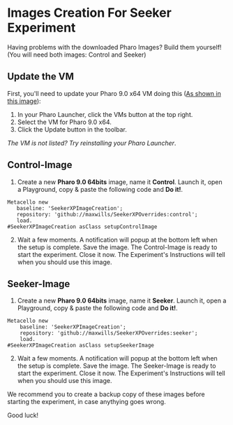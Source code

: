# Images Creation For Seeker Experiment
Having problems with the downloaded Pharo Images? Build them yourself! (You will need both images: Control and Seeker)

## Update the VM
First, you'll need to update your Pharo 9.0 x64 VM doing this ([As shown in this image](https://drive.google.com/file/d/1x-UUSrTTKNmi_6Gbh39Et_TACUprj8sb/view?usp=sharing)):
1. In your Pharo Launcher, click the VMs button at the top right.
2. Select the VM for Pharo 9.0 x64.
3. Click the Update button in the toolbar.

*The VM is not listed? Try reinstalling your Pharo Launcher*.


## Control-Image
 1. Create a new **Pharo 9.0 64bits** image, name it **Control**. Launch it, open a Playground, copy & paste the following code and **Do it!**.
 ```Smalltalk
Metacello new
	baseline: 'SeekerXPImageCreation';
	repository: 'github://maxwills/SeekerXPOverrides:control';
	load.
#SeekerXPImageCreation asClass setupControlImage
```
 2. Wait a few moments. A notification will popup at the bottom left when the setup is complete. Save the image. The Control-Image is ready to start the experiment. Close it now. The Experiment's Instructions will tell when you should use this image. 

## Seeker-Image
1. Create a new **Pharo 9.0 64bits** image, name it **Seeker**. Launch it, open a Playground, copy & paste the following code and **Do it!**.
```Smalltalk
Metacello new
	baseline: 'SeekerXPImageCreation';
	repository: 'github://maxwills/SeekerXPOverrides:seeker';
	load.
#SeekerXPImageCreation asClass setupSeekerImage
```
 2. Wait a few moments. A notification will popup at the bottom left when the setup is complete. Save the image. The Seeker-Image is ready to start the experiment. 
Close it now. The Experiment's Instructions will tell when you should use this image. 

We recommend you to create a backup copy of these images before starting the experiment, in case anythying goes wrong.

Good luck!

